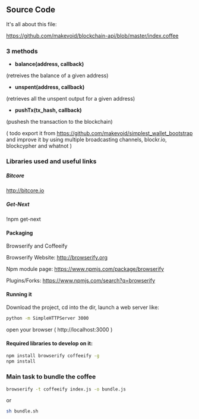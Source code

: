 ## Source Code

It's all about this file:

https://github.com/makevoid/blockchain-api/blob/master/index.coffee

### 3 methods

- **balance(address, callback)**

(retreives the balance of a given address) 

- **unspent(address, callback)**

(retrieves all the unspent output for a given address) 

- **pushTx(tx_hash, callback)**

(pushesh the transaction to the blockchain)

( todo export it from https://github.com/makevoid/simplest_wallet_bootstrap and improve it by using multiple broadcasting channels, blockr.io, blockcypher and whatnot )


### Libraries used and useful links

##### Bitcore 
http://bitcore.io

##### Get-Next
!npm get-next

#### Packaging

Browserify and Coffeeify


Browserify Website:
http://browserify.org

Npm module page:
https://www.npmjs.com/package/browserify

Plugins/Forks:
https://www.npmjs.com/search?q=browserify

#### Running it

Download the project, cd into the dir, launch a web server like:

```sh
python -m SimpleHTTPServer 3000
```

open your browser ( http://localhost:3000 )




#### Required libraries to develop on it:

```sh
npm install browserify coffeeify -g
npm install

```

### Main task to bundle the coffee


```sh
browserify -t coffeeify index.js -o bundle.js
```

or 

```sh
sh bundle.sh
```
